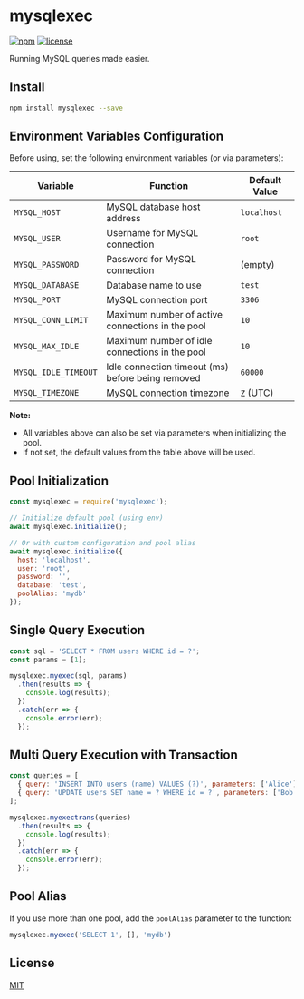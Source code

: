 # mysqlexec

[![npm](https://img.shields.io/npm/v/mysqlexec.svg?style=flat-square)](https://www.npmjs.com/package/mysqlexec)
[![license](https://img.shields.io/github/license/thesuhu/mysqlexec?style=flat-square)](https://github.com/thesuhu/mysqlexec/blob/master/LICENSE)

Running MySQL queries made easier.

## Install

```sh
npm install mysqlexec --save
```

## Environment Variables Configuration

Before using, set the following environment variables (or via parameters):

| Variable              | Function                                                       | Default Value         |
|-----------------------|----------------------------------------------------------------|-----------------------|
| `MYSQL_HOST`          | MySQL database host address                                    | `localhost`           |
| `MYSQL_USER`          | Username for MySQL connection                                  | `root`                |
| `MYSQL_PASSWORD`      | Password for MySQL connection                                  | (empty)               |
| `MYSQL_DATABASE`      | Database name to use                                           | `test`                |
| `MYSQL_PORT`          | MySQL connection port                                          | `3306`                |
| `MYSQL_CONN_LIMIT`    | Maximum number of active connections in the pool               | `10`                  |
| `MYSQL_MAX_IDLE`      | Maximum number of idle connections in the pool                 | `10`                  |
| `MYSQL_IDLE_TIMEOUT`  | Idle connection timeout (ms) before being removed              | `60000`               |
| `MYSQL_TIMEZONE`      | MySQL connection timezone                                      | `Z` (UTC)             |

**Note:**  
- All variables above can also be set via parameters when initializing the pool.
- If not set, the default values from the table above will be used.

## Pool Initialization

```javascript
const mysqlexec = require('mysqlexec');

// Initialize default pool (using env)
await mysqlexec.initialize();

// Or with custom configuration and pool alias
await mysqlexec.initialize({
  host: 'localhost',
  user: 'root',
  password: '',
  database: 'test',
  poolAlias: 'mydb'
});
```

## Single Query Execution

```javascript
const sql = 'SELECT * FROM users WHERE id = ?';
const params = [1];

mysqlexec.myexec(sql, params)
  .then(results => {
    console.log(results);
  })
  .catch(err => {
    console.error(err);
  });
```

## Multi Query Execution with Transaction

```javascript
const queries = [
  { query: 'INSERT INTO users (name) VALUES (?)', parameters: ['Alice'] },
  { query: 'UPDATE users SET name = ? WHERE id = ?', parameters: ['Bob', 1] }
];

mysqlexec.myexectrans(queries)
  .then(results => {
    console.log(results);
  })
  .catch(err => {
    console.error(err);
  });
```

## Pool Alias

If you use more than one pool, add the `poolAlias` parameter to the function:

```javascript
mysqlexec.myexec('SELECT 1', [], 'mydb')
```

## License

[MIT](https://github.com/thesuhu/mysqlexec/blob/master/LICENSE)